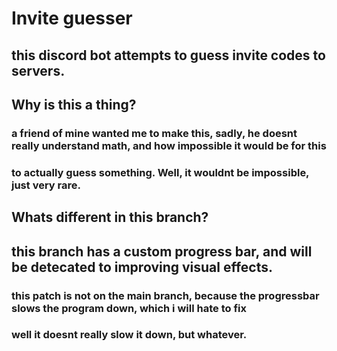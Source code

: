 # Invite guesser
## this discord bot attempts to guess invite codes to servers.
## Why is this a thing?
### a friend of mine wanted me to make this, sadly, he doesnt really understand math, and how impossible it would be for this 
### to actually guess something. Well, it wouldnt be impossible, just very rare.
## Whats different in this branch?
## this branch has a custom progress bar, and will be detecated to improving visual effects.
### this patch is not on the main branch, because the progressbar slows the program down, which i will hate to fix
### well it doesnt really slow it down, but whatever.
